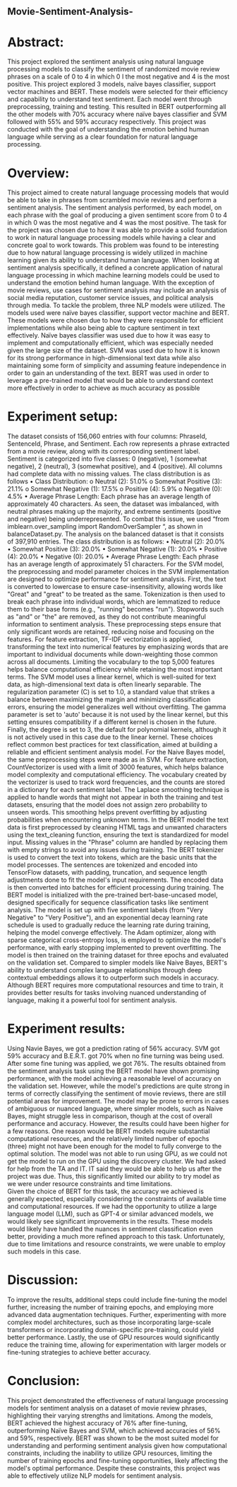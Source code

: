## Movie-Sentiment-Analysis-

# Abstract: 
This project explored the sentiment analysis using natural language processing models to classify the sentiment of randomized movie review phrases on a scale of 0 to 4 in which 0 I the most negative and 4 is the most positive. This project explored 3 models, naïve bayes classifier, support vector machines and BERT. These models were selected for their efficiency and capability to understand text sentiment. Each model went through preprocessing, training and testing. This resulted in BERT outperforming all the other models with 70% accuracy where naïve bayes classifier and SVM followed with 55% and 59% accuracy respectively. This project was conducted with the goal of understanding the emotion behind human language while serving as a clear foundation for natural language processing.

# Overview:
This project aimed to create natural language processing models that would be able to take in phrases from scrambled movie reviews and perform a sentiment analysis. The sentiment analysis performed, by each model, on each phrase with the goal of producing a given sentiment score from 0 to 4 in which 0 was the most negative and 4 was the most positive. The task for the project was chosen due to how it was able to provide a solid foundation to work in natural language processing models while having a clear and concrete goal to work towards.
This problem was found to be interesting due to how natural language processing is widely utilized in machine learning given its ability to understand human language. When looking at sentiment analysis specifically, it defined a concrete application of natural language processing in which machine learning models could be used to understand the emotion behind human language. With the exception of movie reviews, use cases for sentiment analysis may include an analysis of social media reputation, customer service issues, and political analysis through media.
To tackle the problem, three NLP models were utilized. The models used were naïve bayes classifier, support vector machine and BERT. These models were chosen due to how they were responsible for efficient implementations while also being able to capture sentiment in text effectively.
Naïve bayes classifier was used due to how it was easy to implement and computationally efficient, which was especially needed given the large size of the dataset. SVM was used due to how it is known for its strong performance in high-dimensional text data while also maintaining some form of simplicity and assuming feature independence in order to gain an understanding of the text. BERT was used in order to leverage a pre-trained model that would be able to understand context more effectively in order to achieve as much accuracy as possible

# Experiment setup:
The dataset consists of 156,060 entries with four columns: PhraseId, SentenceId, Phrase, and Sentiment. Each row represents a phrase extracted from a movie review, along with its corresponding sentiment label. Sentiment is categorized into five classes: 0 (negative), 1 (somewhat negative), 2 (neutral), 3 (somewhat positive), and 4 (positive). All columns had complete data with no missing values. The class distribution is as follows 
•	Class Distribution:
o	Neutral (2): 51.0%
o	Somewhat Positive (3): 21.1%
o	Somewhat Negative (1): 17.5%
o	Positive (4): 5.9%
o	Negative (0): 4.5%
•	Average Phrase Length: Each phrase has an average length of approximately 40 characters.
As seen, the dataset was imbalanced, with neutral phrases making up the majority, and extreme sentiments (positive and negative) being underrepresented. To combat this issue, we used “from imblearn.over_sampling import RandomOverSampler “, as shown in balanceDataset.py.  The analysis on the balanced dataset is that it consists of 397,910 entries. The class distribution is as follows:
•	Neutral (2): 20.0%
•	Somewhat Positive (3): 20.0%
•	Somewhat Negative (1): 20.0%
•	Positive (4): 20.0%
•	Negative (0): 20.0%
•	Average Phrase Length: Each phrase has an average length of approximately 51 characters.
For the SVM model, the preprocessing and model parameter choices in the SVM implementation are designed to optimize performance for sentiment analysis. First, the text is converted to lowercase to ensure case-insensitivity, allowing words like "Great" and "great" to be treated as the same. Tokenization is then used to break each phrase into individual words, which are lemmatized to reduce them to their base forms (e.g., "running" becomes "run"). Stopwords such as "and" or "the" are removed, as they do not contribute meaningful information to sentiment analysis. These preprocessing steps ensure that only significant words are retained, reducing noise and focusing on the features.
For feature extraction, TF-IDF vectorization is applied, transforming the text into numerical features by emphasizing words that are important to individual documents while down-weighting those common across all documents. Limiting the vocabulary to the top 5,000 features helps balance computational efficiency while retaining the most important terms.
The SVM model uses a linear kernel, which is well-suited for text data, as high-dimensional text data is often linearly separable. The regularization parameter (C) is set to 1.0, a standard value that strikes a balance between maximizing the margin and minimizing classification errors, ensuring the model generalizes well without overfitting. The gamma parameter is set to 'auto' because it is not used by the linear kernel, but this setting ensures compatibility if a different kernel is chosen in the future. Finally, the degree is set to 3, the default for polynomial kernels, although it is not actively used in this case due to the linear kernel. These choices reflect common best practices for text classification, aimed at building a reliable and efficient sentiment analysis model.
For the Naive Bayes model, the same preprocessing steps were made as in SVM. For feature extraction, CountVectorizer is used with a limit of 3000 features, which helps balance model complexity and computational efficiency. The vocabulary created by the vectorizer is used to track word frequencies, and the counts are stored in a dictionary for each sentiment label. The Laplace smoothing technique is applied to handle words that might not appear in both the training and test datasets, ensuring that the model does not assign zero probability to unseen words. This smoothing helps prevent overfitting by adjusting probabilities when encountering unknown terms.
In the BERT model the text data is first preprocessed by cleaning HTML tags and unwanted characters using the text_cleaning function, ensuring the text is standardized for model input. Missing values in the "Phrase" column are handled by replacing them with empty strings to avoid any issues during training. 
The BERT tokenizer is used to convert the text into tokens, which are the basic units that the model processes. The sentences are tokenized and encoded into TensorFlow datasets, with padding, truncation, and sequence length adjustments done to fit the model's input requirements. The encoded data is then converted into batches for efficient processing during training.
The BERT model is initialized with the pre-trained bert-base-uncased model, designed specifically for sequence classification tasks like sentiment analysis. The model is set up with five sentiment labels (from "Very Negative" to "Very Positive"), and an exponential decay learning rate schedule is used to gradually reduce the learning rate during training, helping the model converge effectively. The Adam optimizer, along with sparse categorical cross-entropy loss, is employed to optimize the model's performance, with early stopping implemented to prevent overfitting. The model is then trained on the training dataset for three epochs and evaluated on the validation set.
Compared to simpler models like Naive Bayes, BERT's ability to understand complex language relationships through deep contextual embeddings allows it to outperform such models in accuracy. Although BERT requires more computational resources and time to train, it provides better results for tasks involving nuanced understanding of language, making it a powerful tool for sentiment analysis.

# Experiment results:
Using Navie Bayes, we got a prediction rating of 56% accuracy. SVM got 59% accuracy and B.E.R.T. got 70% when no fine turning was being used. After some fine tuning was applied, we got 76%.
The results obtained from the sentiment analysis task using the BERT model have shown promising performance, with the model achieving a reasonable level of accuracy on the validation set. However, while the model's predictions are quite strong in terms of correctly classifying the sentiment of movie reviews, there are still potential areas for improvement. The model may be prone to errors in cases of ambiguous or nuanced language, where simpler models, such as Naive Bayes, might struggle less in comparison, though at the cost of overall performance and accuracy.
However, the results could have been higher for a few reasons. One reason would be BERT models require substantial computational resources, and the relatively limited number of epochs (three) might not have been enough for the model to fully converge to the optimal solution. The model was not able to run using GPU, as we could not get the model to run on the GPU using the discovery cluster. We had asked for help from the TA and IT. IT said they would be able to help us after the project was due. Thus, this significantly limited our ability to try model as we were under resource constraints and time limitations.  
Given the choice of BERT for this task, the accuracy we achieved is generally expected, especially considering the constraints of available time and computational resources. If we had the opportunity to utilize a large language model (LLM), such as GPT-4 or similar advanced models, we would likely see significant improvements in the results. These models would likely have handled the nuances in sentiment classification even better, providing a much more refined approach to this task. Unfortunately, due to time limitations and resource constraints, we were unable to employ such models in this case.

# Discussion: 
To improve the results, additional steps could include fine-tuning the model further, increasing the number of training epochs, and employing more advanced data augmentation techniques. Further, experimenting with more complex model architectures, such as those incorporating large-scale transformers or incorporating domain-specific pre-training, could yield better performance. Lastly, the use of GPU resources would significantly reduce the training time, allowing for experimentation with larger models or fine-tuning strategies to achieve better accuracy.

# Conclusion: 
This project demonstrated the effectiveness of natural language processing models for sentiment analysis on a dataset of movie review phrases, highlighting their varying strengths and limitations. Among the models, BERT achieved the highest accuracy of 76% after fine-tuning, outperforming Naïve Bayes and SVM, which achieved accuracies of 56% and 59%, respectively. BERT was shown to be the most suited model for understanding and performing sentiment analysis given how computational constraints, including the inability to utilize GPU resources, limiting the number of training epochs and fine-tuning opportunities, likely affecting the model's optimal performance. Despite these constraints, this project was able to effectively utilize NLP models for sentiment analysis.
